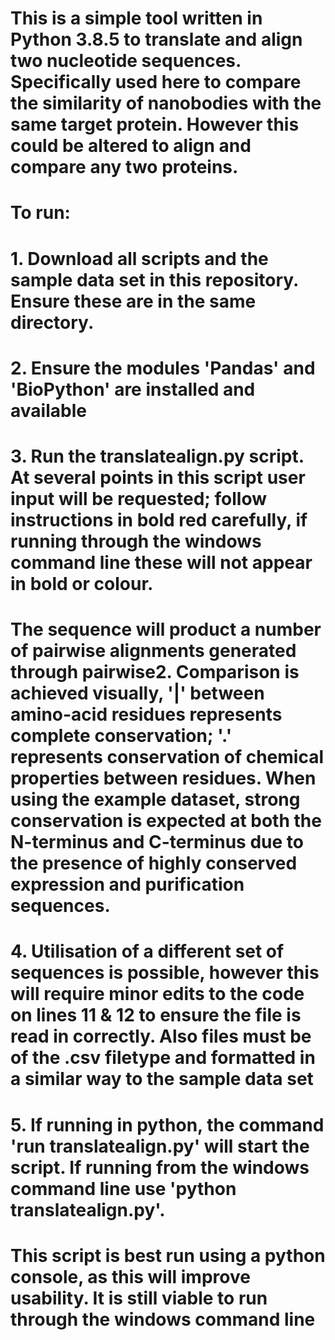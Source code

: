 # This is a simple tool written in Python 3.8.5 to translate and align two nucleotide sequences. Specifically used here to compare the similarity of nanobodies with the same target protein. However this could be altered to align and compare any two proteins.
#
# To run:
# 1. Download all scripts and the sample data set in this repository. Ensure these are in the same directory.
# 2. Ensure the modules 'Pandas' and 'BioPython' are installed and available
# 3. Run the translatealign.py script. At several points in this script user input will be requested; follow instructions in bold red carefully, if running through the windows command line these will not appear in bold or colour.
# 
# The sequence will product a number of pairwise alignments generated through pairwise2. Comparison is achieved visually, '|' between amino-acid residues represents complete conservation; '.' represents conservation of chemical properties between residues. When using the example dataset, strong conservation is expected at both the N-terminus and C-terminus due to the presence of highly conserved expression and purification sequences.
# 
# 4. Utilisation of a different set of sequences is possible, however this will require minor edits to the code on lines 11 & 12 to ensure the file is read in correctly. Also files must be of the .csv filetype and formatted in a similar way to the sample data set
# 5. If running in python, the command 'run translatealign.py' will start the script. If running from the windows command line use 'python translatealign.py'.
#
# This script is best run using a python console, as this will improve usability. It is still viable to run through the windows command line
